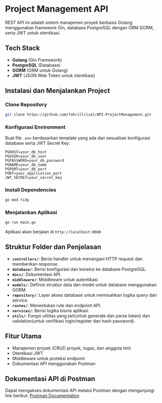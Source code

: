 # Project Management API

REST API ini adalah sistem manajemen proyek berbasis Golang menggunakan framework Gin, database PostgreSQL dengan ORM GORM, serta JWT untuk otentikasi.

## Tech Stack
- **Golang** (Gin Framework)
- **PostgreSQL** (Database)
- **GORM** (ORM untuk Golang)
- **JWT** (JSON Web Token untuk otentikasi)

## Instalasi dan Menjalankan Project

### Clone Repository
```bash
git clone https://github.com/fahrillrizal/API-ProjectManagement.git
```

### Konfigurasi Environment
Buat file `.env` berdasarkan template yang ada dan sesuaikan konfigurasi database serta JWT Secret Key:
```env
PGHOST=your_db_host
PGUSER=your_db_user
PGPASSWORD=your_db_password
PGNAME=your_db_name
PGPORT=your_db_port
PORT=your_application_port
JWT_SECRET=your_secret_key
```

### Install Dependencies
```bash
go mod tidy
```

### Menjalankan Aplikasi
```bash
go run main.go
```
Aplikasi akan berjalan di `http://localhost:8080`

## Struktur Folder dan Penjelasan

- **`controllers/`**: Berisi handler untuk menangani HTTP request dan memberikan response.
- **`database/`**: Berisi konfigurasi dan koneksi ke database PostgreSQL.
- **`docs/`**: Dokumentasi API.
- **`middleware/`**: Middleware untuk autentikasi
- **`models/`**: Definisi struktur data dan model untuk database menggunakan GORM.
- **`repository/`**: Layer akses database untuk memisahkan logika query dari service.
- **`routes/`**: Menentukan rute dan endpoint API.
- **`services/`**: Berisi logika bisnis aplikasi.
- **`utils/`**: Fungsi utilitas yang jwt(untuk generate dan parse token) dan validation(untuk verifikasi login/register dan hash password).

## Fitur Utama
- Manajemen proyek (CRUD proyek, tugas, dan anggota tim)
- Otentikasi JWT
- Middleware untuk proteksi endpoint
- Dokumentasi API menggunakan Postman

## Dokumentasi API di Postman
Dapat mengakses dokumentasi API melalui Postman dengan mengunjungi link berikut:
[Postman Documentation](https://documenter.getpostman.com/view/22087046/2sAYQiCoX5)